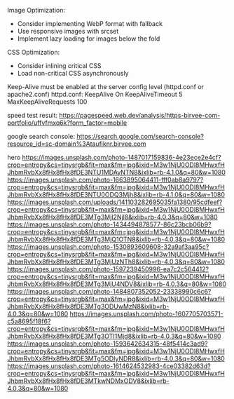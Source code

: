 Image Optimization:
- Consider implementing WebP format with fallback
- Use responsive images with srcset
- Implement lazy loading for images below the fold

CSS Optimization:
- Consider inlining critical CSS
- Load non-critical CSS asynchronously

Keep-Alive must be enabled at the server config level (httpd.conf or apache2.conf)
httpd.conf:
KeepAlive On
KeepAliveTimeout 5
MaxKeepAliveRequests 100


speed test result:
https://pagespeed.web.dev/analysis/https-birvee-com-portfolio/uffvfmxq6k?form_factor=mobile

google search console:
https://search.google.com/search-console?resource_id=sc-domain%3Ataufiknr.birvee.com

hero
https://images.unsplash.com/photo-1487017159836-4e23ece2e4cf?crop=entropy&cs=tinysrgb&fit=max&fm=jpg&ixid=M3w1NjU0ODl8MHwxfHJhbmRvbXx8fHx8fHx8fDE3NTU1MDAyNTN8&ixlib=rb-4.1.0&q=80&w=1080
https://images.unsplash.com/photo-1663895064411-fff0ab8a9797?crop=entropy&cs=tinysrgb&fit=max&fm=jpg&ixid=M3w1NjU0ODl8MHwxfHJhbmRvbXx8fHx8fHx8fDE3NTU0ODQ3Mjh8&ixlib=rb-4.1.0&q=80&w=1080
https://images.unsplash.com/uploads/141103282695035fa1380/95cdfeef?crop=entropy&cs=tinysrgb&fit=max&fm=jpg&ixid=M3w1NjU0ODl8MHwxfHJhbmRvbXx8fHx8fHx8fDE3MTg3MjI2Njl8&ixlib=rb-4.0.3&q=80&w=1080
https://images.unsplash.com/photo-1434494878577-86c23bcb06b9?crop=entropy&cs=tinysrgb&fit=max&fm=jpg&ixid=M3w1NjU0ODl8MHwxfHJhbmRvbXx8fHx8fHx8fDE3MTg3MjQ1OTN8&ixlib=rb-4.0.3&q=80&w=1080
https://images.unsplash.com/photo-1530893609608-32a9af3aa95c?crop=entropy&cs=tinysrgb&fit=max&fm=jpg&ixid=M3w1NjU0ODl8MHwxfHJhbmRvbXx8fHx8fHx8fDE3MTg3MjUzNTh8&ixlib=rb-4.0.3&q=80&w=1080
https://images.unsplash.com/photo-1597239450996-ea7c2c564412?crop=entropy&cs=tinysrgb&fit=max&fm=jpg&ixid=M3w1NjU0ODl8MHwxfHJhbmRvbXx8fHx8fHx8fDE3MTg3MjU4NDV8&ixlib=rb-4.0.3&q=80&w=1080
https://images.unsplash.com/photo-1484807352052-23338990c6c6?crop=entropy&cs=tinysrgb&fit=max&fm=jpg&ixid=M3w1NjU0ODl8MHwxfHJhbmRvbXx8fHx8fHx8fDE3MTg3ODUwMzN8&ixlib=rb-4.0.3&q=80&w=1080
https://images.unsplash.com/photo-1607705703571-c5a8695f18f6?crop=entropy&cs=tinysrgb&fit=max&fm=jpg&ixid=M3w1NjU0ODl8MHwxfHJhbmRvbXx8fHx8fHx8fDE3MTg3OTI1Mjd8&ixlib=rb-4.0.3&q=80&w=1080
https://images.unsplash.com/photo-1593642634315-48f5414c3ad9?crop=entropy&cs=tinysrgb&fit=max&fm=jpg&ixid=M3w1NjU0ODl8MHwxfHJhbmRvbXx8fHx8fHx8fDE3MTg5ODIyNDR8&ixlib=rb-4.0.3&q=80&w=1080
https://images.unsplash.com/photo-1614624532983-4ce03382d63d?crop=entropy&cs=tinysrgb&fit=max&fm=jpg&ixid=M3w1NjU0ODl8MHwxfHJhbmRvbXx8fHx8fHx8fDE3MTkwNDMxODV8&ixlib=rb-4.0.3&q=80&w=1080